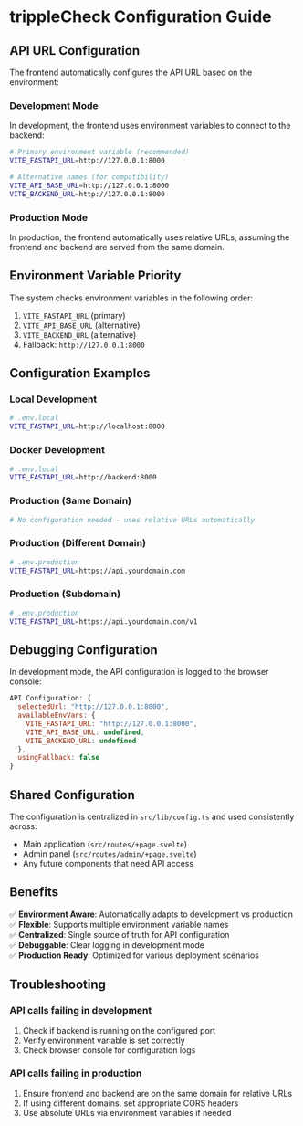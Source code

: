 # trippleCheck Configuration Guide

## API URL Configuration

The frontend automatically configures the API URL based on the environment:

### Development Mode
In development, the frontend uses environment variables to connect to the backend:

```bash
# Primary environment variable (recommended)
VITE_FASTAPI_URL=http://127.0.0.1:8000

# Alternative names (for compatibility)
VITE_API_BASE_URL=http://127.0.0.1:8000
VITE_BACKEND_URL=http://127.0.0.1:8000
```

### Production Mode
In production, the frontend automatically uses relative URLs, assuming the frontend and backend are served from the same domain.

## Environment Variable Priority

The system checks environment variables in the following order:
1. `VITE_FASTAPI_URL` (primary)
2. `VITE_API_BASE_URL` (alternative)
3. `VITE_BACKEND_URL` (alternative)
4. Fallback: `http://127.0.0.1:8000`

## Configuration Examples

### Local Development
```bash
# .env.local
VITE_FASTAPI_URL=http://localhost:8000
```

### Docker Development
```bash
# .env.local
VITE_FASTAPI_URL=http://backend:8000
```

### Production (Same Domain)
```bash
# No configuration needed - uses relative URLs automatically
```

### Production (Different Domain)
```bash
# .env.production
VITE_FASTAPI_URL=https://api.yourdomain.com
```

### Production (Subdomain)
```bash
# .env.production
VITE_FASTAPI_URL=https://api.yourdomain.com/v1
```

## Debugging Configuration

In development mode, the API configuration is logged to the browser console:

```javascript
API Configuration: {
  selectedUrl: "http://127.0.0.1:8000",
  availableEnvVars: {
    VITE_FASTAPI_URL: "http://127.0.0.1:8000",
    VITE_API_BASE_URL: undefined,
    VITE_BACKEND_URL: undefined
  },
  usingFallback: false
}
```

## Shared Configuration

The configuration is centralized in `src/lib/config.ts` and used consistently across:
- Main application (`src/routes/+page.svelte`)
- Admin panel (`src/routes/admin/+page.svelte`)
- Any future components that need API access

## Benefits

✅ **Environment Aware**: Automatically adapts to development vs production  
✅ **Flexible**: Supports multiple environment variable names  
✅ **Centralized**: Single source of truth for API configuration  
✅ **Debuggable**: Clear logging in development mode  
✅ **Production Ready**: Optimized for various deployment scenarios  

## Troubleshooting

### API calls failing in development
1. Check if backend is running on the configured port
2. Verify environment variable is set correctly
3. Check browser console for configuration logs

### API calls failing in production
1. Ensure frontend and backend are on the same domain for relative URLs
2. If using different domains, set appropriate CORS headers
3. Use absolute URLs via environment variables if needed